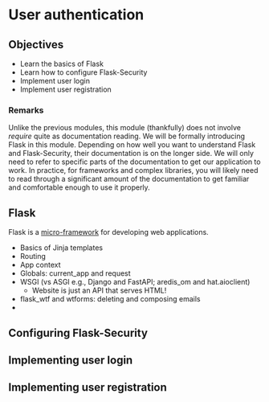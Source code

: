 # User authentication

## Objectives

- Learn the basics of Flask
- Learn how to configure Flask-Security
- Implement user login
- Implement user registration

### Remarks

Unlike the previous modules, this module (thankfully) does not involve _require_
quite as documentation reading. We will be formally introducing Flask in this module. Depending on
how well you want to understand Flask and Flask-Security, their documentation is on the longer side.
We will only need to refer to specific parts of the documentation to get our application to work. In
practice, for frameworks and complex libraries, you will likely need to read through a significant
amount of the documentation to get familiar and comfortable enough to use it properly.

## Flask

Flask is
a [micro-framework](https://flask.palletsprojects.com/en/latest/design/#what-does-micro-mean)
for developing web applications.

- Basics of Jinja templates
- Routing
- App context
- Globals: current_app and request
- WSGI (vs ASGI e.g., Django and FastAPI; aredis_om and hat.aioclient)
  - Website is just an API that serves HTML!
- flask_wtf and wtforms: deleting and composing emails
-

## Configuring Flask-Security

## Implementing user login

## Implementing user registration


